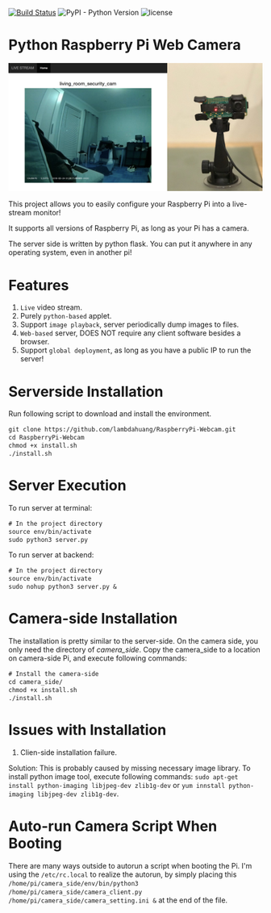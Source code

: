 [![Build Status](https://travis-ci.org/lambdahuang/RaspberryPi-Webcam.svg?branch=master)](https://travis-ci.org/lambdahuang/RaspberryPi-Webcam)
![PyPI - Python Version](https://img.shields.io/pypi/pyversions/Django.svg)
![license](https://img.shields.io/github/license/mashape/apistatus.svg)


# Python Raspberry Pi Web Camera

![Output Example1](https://github.com/lambdahuang/RaspberryPi-Webcam/blob/readme_update/ExampleImages/example1.jpg)

This project allows you to easily configure your Raspberry Pi into a live-stream monitor!

It supports all versions of Raspberry Pi, as long as your Pi has a camera.

The server side is written by python flask. You can put it anywhere in any operating system, even in another pi!

# Features

1. `Live` video stream.
2. Purely `python-based` applet.
3. Support `image playback`, server periodically dump images to files.
4. `Web-based` server, DOES NOT require any client software besides a browser.
5. Support `global deployment`, as long as you have a public IP to run the server!


# Serverside Installation

Run following script to download and install the environment.
```
git clone https://github.com/lambdahuang/RaspberryPi-Webcam.git
cd RaspberryPi-Webcam
chmod +x install.sh
./install.sh
```

# Server Execution

To run server at terminal:
```
# In the project directory
source env/bin/activate
sudo python3 server.py
```

To run server at backend:
```
# In the project directory
source env/bin/activate
sudo nohup python3 server.py &
```

# Camera-side Installation

The installation is pretty similar to the server-side.
On the camera side, you only need the directory of *camera_side*. 
Copy the camera_side to a location on camera-side Pi, and execute following commands:
```
# Install the camera-side
cd camera_side/
chmod +x install.sh
./install.sh
```

# Issues with Installation

1. Clien-side installation failure.

Solution: This is probably caused by missing necessary image library. To install python image tool, execute following commands: `sudo apt-get install python-imaging libjpeg-dev zlib1g-dev` or `yum innstall python-imaging libjpeg-dev zlib1g-dev`.

# Auto-run Camera Script When Booting

There are many ways outside to autorun a script when booting the Pi.
I'm using the `/etc/rc.local` to realize the autorun,
by simply placing this `/home/pi/camera_side/env/bin/python3 /home/pi/camera_side/camera_client.py /home/pi/camera_side/camera_setting.ini &`
at the end of the file.

